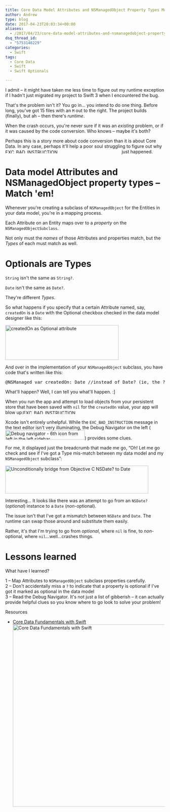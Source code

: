 ```yaml
---
title: Core Data Model Attributes and NSManagedObject Property Types Must Match!
author: Andrew
type: blog
date: 2017-04-23T20:03:34+00:00
aliases:
  - /2017/04/23/core-data-model-attributes-and-nsmanagedobject-property-types-must-match/
dsq_thread_id:
  - "5753148229"
categories:
  - Swift
tags:
  - Core Data
  - Swift
  - Swift Optionals

---
```



I admit – it might have taken me less time to figure out my runtime exception if I hadn't just migrated my project to Swift 3 when I encountered the bug.

That's the problem isn't it? You go in&#8230; you intend to do one thing. Before long, you've got 15 files with an `M` out to the right. The project builds (finally), but ah – then there's _runtime_.

When the crash occurs, you're never sure if it was an _existing_ problem, or if it was caused by the code conversion. Who knows – maybe it's both?

Perhaps this is a story more about code conversion than it is about Core Data. In any case, perhaps it'll help a poor soul struggling to figure out why [<img src="https://www.andrewcbancroft.com/wp-content/uploads/2017/04/EXC_BAD_INSTRUCTION.png" alt="EXC_BAD_INSTRUCTION" width="364" height="12" class="alignnone size-full wp-image-13265" style="display:inline-block;" srcset="https://www.andrewcbancroft.com/wp-content/uploads/2017/04/EXC_BAD_INSTRUCTION.png 364w, https://www.andrewcbancroft.com/wp-content/uploads/2017/04/EXC_BAD_INSTRUCTION-300x10.png 300w" sizes="(max-width: 364px) 100vw, 364px" />][1] just happened.

<a name="match" class="jump-target"></a>

# Data model Attributes and NSManagedObject property types – Match 'em!

Whenever you're creating a subclass of `NSManagedObject` for the Entities in your data model, you're in a mapping process.

Each Attribute on an Entity maps over to a _property_ on the `NSManagedObjectSubclass`.

Not only must the _names_ of those Attributes and properties match, but the _Types_ of each must match as well.

<a name="optionals-types" class="jump-target"></a>

# Optionals are Types

`String` isn't the same as `String?`.

`Date` isn't the same as `Date?`.

They're different _Types_.

So what happens if you specify that a certain Attribute named, say, `createdOn` is a `Date` with the Optional checkbox checked in the data model designer like this:

[<img src="https://www.andrewcbancroft.com/wp-content/uploads/2017/04/optional-attribute.png" alt="createdOn as Optional attribute" width="358" height="110" class="alignnone size-full wp-image-13268" srcset="https://www.andrewcbancroft.com/wp-content/uploads/2017/04/optional-attribute.png 358w, https://www.andrewcbancroft.com/wp-content/uploads/2017/04/optional-attribute-300x92.png 300w" sizes="(max-width: 358px) 100vw, 358px" />][2]

And over in the implementation of your `NSManagedObject` subclass, you have code that's written like this:

<pre class="lang:swift decode:true " >@NSManaged var createdOn: Date //instead of Date? (ie, the ? is missing)</pre>

What'll happen? Well, I can tell you what'll happen. :]

When you run the app and attempt to load objects from your persistent store that have been saved with `nil` for the `createdOn` value, your app will blow up:[<img src="https://www.andrewcbancroft.com/wp-content/uploads/2017/04/EXC_BAD_INSTRUCTION.png" alt="EXC_BAD_INSTRUCTION" width="364" height="12" class="alignnone size-full wp-image-13265" style="display:inline-block;" srcset="https://www.andrewcbancroft.com/wp-content/uploads/2017/04/EXC_BAD_INSTRUCTION.png 364w, https://www.andrewcbancroft.com/wp-content/uploads/2017/04/EXC_BAD_INSTRUCTION-300x10.png 300w" sizes="(max-width: 364px) 100vw, 364px" />][1]

Xcode isn't entirely unhelpful. While the `EXC_BAD_INSTRUCTION` message in the text editor isn't very illuminating, the Debug Navigator on the left ([<img src="https://www.andrewcbancroft.com/wp-content/uploads/2017/04/debug-nav.png" alt="Debug navigator - 6th icon from left in the left sidebar" width="251" height="30" class="alignnone size-full wp-image-13279" style="display:inline-block;" />][3]) provides some clues.

For me, it displayed just the breadcrumb that made me go, &#8220;Oh! Let me go check and see if I've got a Type mis-match between my data model and my `NSManagedObject` subclass&#8221;:

[<img src="https://www.andrewcbancroft.com/wp-content/uploads/2017/04/TypeMismatch.png" alt="Unconditionally bridge from Objective C NSDate? to Date" width="452" height="88" class="alignnone size-full wp-image-13271" srcset="https://www.andrewcbancroft.com/wp-content/uploads/2017/04/TypeMismatch.png 452w, https://www.andrewcbancroft.com/wp-content/uploads/2017/04/TypeMismatch-300x58.png 300w" sizes="(max-width: 452px) 100vw, 452px" />][4]

Interesting&#8230; It looks like there was an attempt to go from an `NSDate?` (_optional_) instance to a `Date` (_non_-optional).

The issue isn't that I've got a mismatch between `NSDate` and `Date`. The runtime can swap those around and substitute them easily.

Rather, it's that I'm trying to go from _optional_, where `nil` is fine, to _non_-optional, where `nil`&#8230;well&#8230;crashes things.

<a name="lessons-learned" class="jump-target"></a>

# Lessons learned

What have I learned?

1 – Map Attributes to `NSManagedObject` subclass properties carefully.  
2 – Don't accidentally miss a `?` to indicate that a property is optional if I've got it marked as optional in the data model  
3 – Read the Debug Navigator. It's not just a list of gibberish – it can actually provide helpful clues so you know where to go look to solve your problem!

<a name="course" class="jump-target"></a>

<div class="resources">
  <div class="resources-header">
    Resources
  </div>
  
  <ul class="resources-content">
    <li>
      <i class="fa fa-video-camera"></i> <a href="http://bit.ly/ps-core-data-swift" target="_blank">Core Data Fundamentals with Swift</a><br /> <a href="http://bit.ly/ps-core-data-swift" target="_blank"><img src="https://www.andrewcbancroft.com/wp-content/uploads/2017/04/ps-core-data-fundamentals-swift-1024x576.png" alt="Core Data Fundamentals with Swift" width="1024" height="576" class="alignnone size-large wp-image-13163" srcset="https://www.andrewcbancroft.com/wp-content/uploads/2017/04/ps-core-data-fundamentals-swift-1024x576.png 1024w, https://www.andrewcbancroft.com/wp-content/uploads/2017/04/ps-core-data-fundamentals-swift-300x169.png 300w, https://www.andrewcbancroft.com/wp-content/uploads/2017/04/ps-core-data-fundamentals-swift-768x432.png 768w, https://www.andrewcbancroft.com/wp-content/uploads/2017/04/ps-core-data-fundamentals-swift.png 1539w" sizes="(max-width: 1024px) 100vw, 1024px" /></a>
    </li>
  </ul>
</div>

<a name="share" class="jump-target"></a>

 [1]: https://www.andrewcbancroft.com/wp-content/uploads/2017/04/EXC_BAD_INSTRUCTION.png
 [2]: https://www.andrewcbancroft.com/wp-content/uploads/2017/04/optional-attribute.png
 [3]: https://www.andrewcbancroft.com/wp-content/uploads/2017/04/debug-nav.png
 [4]: https://www.andrewcbancroft.com/wp-content/uploads/2017/04/TypeMismatch.png